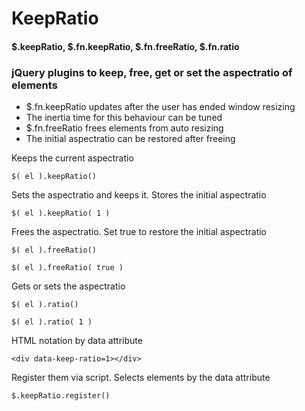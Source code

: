 # KeepRatio 
#### $.keepRatio, $.fn.keepRatio, $.fn.freeRatio, $.fn.ratio

### jQuery plugins to keep, free, get or set the aspectratio of elements

- $.fn.keepRatio updates after the user has ended window resizing 
- The inertia time for this behaviour can be tuned
- $.fn.freeRatio frees elements from auto resizing
- The initial aspectratio can be restored after freeing

Keeps the current aspectratio
```
$( el ).keepRatio()

```
Sets the aspectratio and keeps it. Stores the initial aspectratio
```
$( el ).keepRatio( 1 )

```
Frees the aspectratio. Set true to restore the initial aspectratio
```
$( el ).freeRatio()

$( el ).freeRatio( true )

```
Gets or sets the aspectratio 
```
$( el ).ratio()

$( el ).ratio( 1 )

```
HTML notation by data attribute
```
<div data-keep-ratio=1></div>

```
Register them via script. Selects elements by the data attribute
```
$.keepRatio.register()

```
